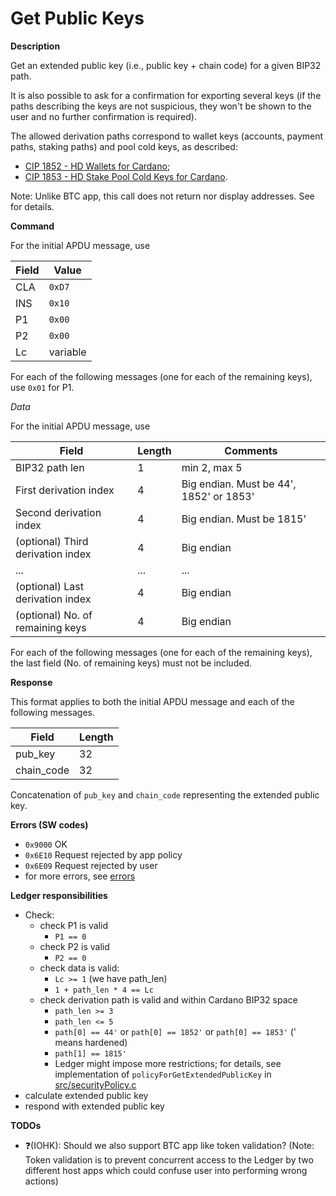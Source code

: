 # Get Public Keys

**Description**

Get an extended public key (i.e., public key + chain code) for a given BIP32 path.

It is also possible to ask for a confirmation for exporting several keys (if the paths describing the keys are not suspicious,
they won't be shown to the user and no further confirmation is required).

The allowed derivation paths correspond to wallet keys (accounts, payment paths, staking paths) and pool cold keys, as described:

- [CIP 1852 - HD Wallets for Cardano](https://cips.cardano.org/cips/cip1852/);
- [CIP 1853 - HD Stake Pool Cold Keys for Cardano](https://cips.cardano.org/cips/cip1853/).

Note: Unlike BTC app, this call does not return nor display addresses. See [](ins_derive_address.md) for details.

**Command**

For the initial APDU message, use

| Field | Value    |
| ----- | -------- |
| CLA   | `0xD7`   |
| INS   | `0x10`   |
| P1    | `0x00`   |
| P2    | `0x00`   |
| Lc    | variable |

For each of the following messages (one for each of the remaining keys), use `0x01` for P1.

*Data*

For the initial APDU message, use

| Field                             | Length | Comments                                  |
| --------------------------------- | ------ | ----------------------------------------- |
| BIP32 path len                    | 1      | min 2, max 5                              |
| First derivation index            | 4      | Big endian. Must be 44', 1852' or 1853'   |
| Second derivation index           | 4      | Big endian. Must be 1815'                 |
| (optional) Third derivation index | 4      | Big endian                                |
| ...                               | ...    | ...                                       |
| (optional) Last derivation index  | 4      | Big endian                                |
| (optional) No. of remaining keys  | 4      | Big endian                                |

For each of the following messages (one for each of the remaining keys), the last field (No. of remaining keys)
must not be included.

**Response**

This format applies to both the initial APDU message and each of the following messages.

| Field      | Length |
| ---------- | ------ |
| pub_key    | 32     |
| chain_code | 32     |

Concatenation of `pub_key` and `chain_code` representing the extended public key.

**Errors (SW codes)**

- `0x9000` OK
- `0x6E10` Request rejected by app policy
- `0x6E09` Request rejected by user
- for more errors, see [errors](../src/common.h)

**Ledger responsibilities**

- Check:
  - check P1 is valid
    - `P1 == 0`
  - check P2 is valid
    - `P2 == 0`
  - check data is valid:
    - `Lc >= 1` (we have path_len)
    - `1 + path_len * 4 == Lc`
  - check derivation path is valid and within Cardano BIP32 space
    - `path_len >= 3`
    - `path_len <= 5`
    - `path[0] == 44'` or `path[0] == 1852'` or `path[0] == 1853'` (' means hardened)
    - `path[1] == 1815'`
    - Ledger might impose more restrictions; for details, see implementation of `policyForGetExtendedPublicKey` in [src/securityPolicy.c](../src/securityPolicy.c)
- calculate extended public key
- respond with extended public key

**TODOs**

- ❓(IOHK): Should we also support BTC app like token validation?
  (Note: Token validation is to prevent concurrent access to the Ledger by two different host apps
  which could confuse user into performing wrong actions)
